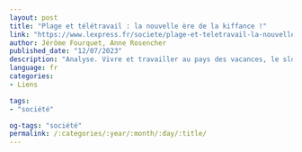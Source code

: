```yaml
---
layout: post
title: "Plage et télétravail : la nouvelle ère de la kiffance !"
link: "https://www.lexpress.fr/societe/plage-et-teletravail-la-nouvelle-ere-de-la-kiffance-par-jerome-fourquet-et-anne-rosencher-WJ6RDKDVMNFZTMXUDADZYDY7ZE"
author: Jérôme Fourquet, Anne Rosencher
published_date: "12/07/2023"
description: "Analyse. Vivre et travailler au pays des vacances, le slogan de La Baule, illustre l’entrée dans l'ère du loisir roi. Et dessine un nouvel aménagement du territoire qui ne va pas sans tensions."
language: fr
categories:
- Liens

tags:
- "société"

og-tags: "société"
permalink: /:categories/:year/:month/:day/:title/
---
```

